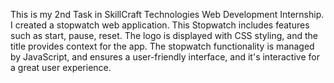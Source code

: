This is my 2nd Task in SkillCraft Technologies Web Development Internship.
I created a stopwatch web application.
This Stopwatch includes features such as start, pause, reset.
The logo is displayed with CSS styling, and the title provides context for the app.
The stopwatch functionality is managed by JavaScript, and ensures a user-friendly interface, and it's interactive for a great user experience.
